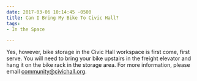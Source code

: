 ```yaml
---
date: 2017-03-06 10:14:45 -0500
title: Can I Bring My Bike To Civic Hall?
tags:
- In the Space

---
```

Yes, however, bike storage in the Civic Hall workspace is first come, first serve. You will need to bring your bike upstairs in the freight elevator and hang it on the bike rack in the storage area. For more information, please email community@civichall.org.